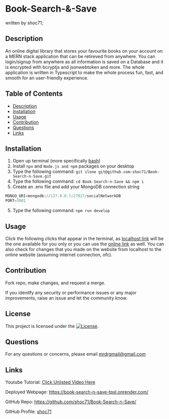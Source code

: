 # Book-Search-&-Save

written by shoc71;


## Description

An online digital library that stores your favourite books on your account on a MERN stack application that can be retireved from anywhere. You can login/signup from anywhere as all information is saved on a Database and it is encrypted with bcryptjs and jsonwebtoken and more. The whole application is written in Typescript to make the whole process fun, fast, and smooth for an user-friendly experience.

## Table of Contents

- [Description](#description)
- [Installation](#installation)
- [Usage](#usage)
- [Contribution](#contribution)
- [Questions](#questions)
- [Links](#links)

## Installation

1. Open up terminal (more specifically [bash](https://www.youtube.com/watch?v=3eu67g3PTdk))
2. Install `npx` and `Node.js and npm` packages on your desktop
3. Type the following command: `git clone git@github.com:shoc71/Book-Search-n-Save.git`
4. Type the following command: `cd Book-Search-n-Save && npm i `
5. Create an .env file and add your MongoDB connection string

```py
MONGO_URI=mongodb://127.0.0.1:27017/socialNetworkDB
PORT=3001
```

5. Type the following command: `npm run develop`

## Usage

Click the following clicks that appear in the terminal, as [localhost link](http://localhost:5173) will be the one available for you only or you can use the [online link](https://book-search-n-save-tpxl.onrender.com/) as well. You can also check for changes that you made on the website from localhost to the online website (assuming internet connection, ofc).

## Contribution

Fork repo, make changes, and request a merge.

If you idenitfy any security or performance issues or any major improvements, raise an issue and let the community know.

## License

This project is licensed under the [![License](https://opensource.org/licenses/Apache-2.0)](https://opensource.org/licenses/Apache-2.0).

## Questions

For any questions or concerns, please email mrdrgmail@gmail.com

## Links

Youtube Tutorial: [Click Unlisted Video Here](#)

Deployed Webpage: https://book-search-n-save-tpxl.onrender.com/

GitHub Repo: https://github.com/shoc71/Book-Search-n-Save/

GitHub Profile: [shoc71](https://github.com/shoc71)
